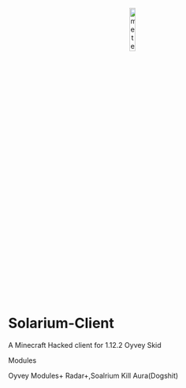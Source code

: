<p align="center">
<img src="https://i.hizliresim.com/kg0ruex.png" alt="meteor-client-logo" width="15%"/>
</p>


# Solarium-Client
A Minecraft Hacked client for 1.12.2
Oyvey Skid

Modules

Oyvey Modules+ Radar+,Soalrium Kill Aura(Dogshit)
